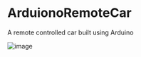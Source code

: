 # ArduionoRemoteCar
A remote controlled car built using Arduino

![image](https://github.com/azariak/ArduionoRemoteCar/assets/20154709/48f0ce33-2777-42f9-86b0-9711d5b1c75d)
